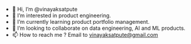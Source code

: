 - 👋 Hi, I’m @vinayaksatpute
- 👀 I’m interested in product engineering.
- 🌱 I’m currently learning product portfolio management. 
- 💞️ I’m looking to collaborate on data engineering, AI and ML products.
- 📫 How to reach me ? Email to vinayaksatpute@gmail.com

<!---
vinayaksatpute/vinayaksatpute is a ✨ special ✨ repository because its `README.md` (this file) appears on your GitHub profile.
You can click the Preview link to take a look at your changes.
--->
